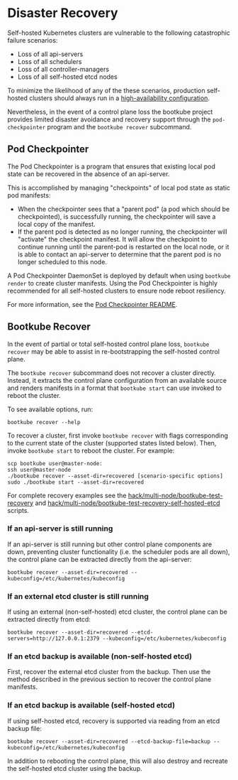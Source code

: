 # Disaster Recovery

Self-hosted Kubernetes clusters are vulnerable to the following catastrophic
failure scenarios:

- Loss of all api-servers
- Loss of all schedulers
- Loss of all controller-managers
- Loss of all self-hosted etcd nodes

To minimize the likelihood of any of the these scenarios, production
self-hosted clusters should always run in a [high-availability
configuration](https://kubernetes.io/docs/admin/high-availability/).

Nevertheless, in the event of a control plane loss the bootkube project
provides limited disaster avoidance and recovery support through the
`pod-checkpointer` program and the `bootkube recover` subcommand.

## Pod Checkpointer

The Pod Checkpointer is a program that ensures that existing local pod state
can be recovered in the absence of an api-server.

This is accomplished by managing "checkpoints" of local pod state as static pod
manifests:

- When the checkpointer sees that a "parent pod" (a pod which should be
  checkpointed), is successfully running, the checkpointer will save a local
  copy of the manifest.
- If the parent pod is detected as no longer running, the checkpointer will
  "activate" the checkpoint manifest. It will allow the checkpoint to continue
  running until the parent-pod is restarted on the local node, or it is able to
  contact an api-server to determine that the parent pod is no longer scheduled
  to this node.

A Pod Checkpointer DaemonSet is deployed by default when using `bootkube
render` to create cluster manifests. Using the Pod Checkpointer is highly
recommended for all self-hosted clusters to ensure node reboot resiliency.

For more information, see the [Pod Checkpointer
README](https://github.com/kubernetes-incubator/bootkube/blob/master/cmd/checkpoint/README.md).

## Bootkube Recover

In the event of partial or total self-hosted control plane loss, `bootkube
recover` may be able to assist in re-bootstrapping the self-hosted control
plane.

The `bootkube recover` subcommand does not recover a cluster directly. Instead,
it extracts the control plane configuration from an available source and
renders manifests in a format that `bootkube start` can use invoked to reboot
the cluster.

To see available options, run:

```
bootkube recover --help
```

To recover a cluster, first invoke `bootkube recover` with flags corresponding
to the current state of the cluster (supported states listed below). Then,
invoke `bootkube start` to reboot the cluster. For example:

```
scp bootkube user@master-node:
ssh user@master-node
./bootkube recover --asset-dir=recovered [scenario-specific options]
sudo ./bootkube start --asset-dir=recovered
```

For complete recovery examples see the
[hack/multi-node/bootkube-test-recovery](https://github.com/kubernetes-incubator/bootkube/blob/master/hack/multi-node/bootkube-test-recovery)
and
[hack/multi-node/bootkube-test-recovery-self-hosted-etcd](https://github.com/kubernetes-incubator/bootkube/blob/master/hack/multi-node/bootkube-test-recovery-self-hosted-etcd)
scripts.

### If an api-server is still running

If an api-server is still running but other control plane components are down,
preventing cluster functionality (i.e. the scheduler pods are all down), the
control plane can be extracted directly from the api-server:

```
bootkube recover --asset-dir=recovered --kubeconfig=/etc/kubernetes/kubeconfig
```
### If an external etcd cluster is still running

If using an external (non-self-hosted) etcd cluster, the control plane can be
extracted directly from etcd:

```
bootkube recover --asset-dir=recovered --etcd-servers=http://127.0.0.1:2379 --kubeconfig=/etc/kubernetes/kubeconfig
```

### If an etcd backup is available (non-self-hosted etcd)

First, recover the external etcd cluster from the backup. Then use the method
described in the previous section to recover the control plane manifests.

### If an etcd backup is available (self-hosted etcd)

If using self-hosted etcd, recovery is supported via reading from an etcd
backup file:

```
bootkube recover --asset-dir=recovered --etcd-backup-file=backup --kubeconfig=/etc/kubernetes/kubeconfig
```

In addition to rebooting the control plane, this will also destroy and recreate
the self-hosted etcd cluster using the backup.
